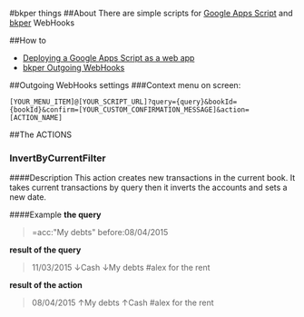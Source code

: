 #bkper things
##About
There are simple scripts for [Google Apps Script](https://developers.google.com/apps-script) and [bkper](http://about.bkper.com "about.bkper.com") WebHooks

##How to

*   [Deploying a Google Apps Script as a web app](https://developers.google.com/apps-script/guides/web#deploying_a_script_as_a_web_app "Deploying a script as a web app")
*   [bkper Outgoing WebHooks](http://about.bkper.com/dev_outgoingWebHooks.html "Outgoing WebHooks") 

##Outgoing WebHooks settings
###Context menu on screen:

`[YOUR_MENU_ITEM]@[YOUR_SCRIPT_URL]?query={query}&bookId={bookId}&confirm=[YOUR_CUSTOM_CONFIRMATION_MESSAGE]&action=[ACTION_NAME]`

##The ACTIONS
### InvertByCurrentFilter
####Description
This action creates new transactions in the current book. It takes current transactions by query then it inverts the accounts and sets a new date.

####Example
**the query**

>=acc:"My debts" before:08/04/2015

**result of the query**

>11/03/2015 ↓Cash ↓My debts #alex for the rent

**result of the action**

>08/04/2015 ↑My debts ↑Cash #alex for the rent